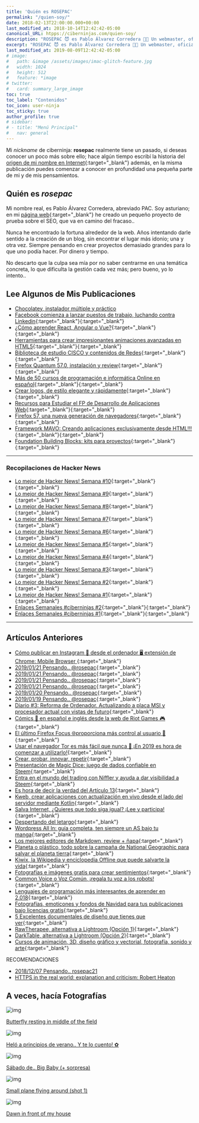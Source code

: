 ```yaml
---
title: 'Quién es ROSEPAC'
permalink: "/quien-soy/"
date: 2018-02-13T22:00:00.000+00:00
last_modified_at: 2018-10-14T12:42:42-05:00
canonical_URL: htpps://ciberninjas.com/quien-soy/
description: "ROSEPAC 😈 es Pablo Álvarez Corredera 👨‍💻 Un webmaster, oficialmente técnico informático asturiano que le gusta pensar que es un documentalista digital; aunque solo sea por ocultar su adicción a las nuevas tecnologías."
excerpt: "ROSEPAC 😈 es Pablo Álvarez Corredera 👨‍💻 Un webmaster, oficialmente técnico informático asturiano que le gusta pensar que es un documentalista digital; aunque solo sea por ocultar su adicción a las nuevas tecnologías."
last_modified_at: 2019-08-09T12:42:42-05:00
# image: 
#   path: &image /assets/images/imac-glitch-feature.jpg
#   width: 1024
#   height: 512
#   feature: *image
# twitter:
#   card: summary_large_image
toc: true
toc_label: "Contenidos"
toc_icon: user-ninja
toc_sticky: true
author_profile: true
# sidebar:
# - title: "Menú Principal"
#   nav: general
---
```


Mi _nickname_ de ciberninja: **rosepac** realmente tiene un pasado, si deseas conocer un poco más sobre ello; hace algún tiempo escribí la historia del [origen de mi nombre en Internet](https://steemit.com/mysteemitname/@rosepac/el-origen-de-mi-nombre-rosepac "El Origen de mi Nombre/Nickname: ROSEPAC"){:target="_blank"} además, en la misma publicación puedes comenzar a conocer en profundidad una pequeña parte de mi y de mis pensamientos.

## Quién es _**rosepac**_

Mi nombre real, es Pablo Álvarez Corredera, abreviado PAC. Soy asturiano; en mi [página web](https://www.pabloalvarezcorredera.com "Asturias, SEO y Posicionamiento. La Biblia del Seo y Posicionamiento en Español"){:target="_blank"} he creado un pequeño proyecto de prueba sobre el SEO, que va en camino del fracaso..

Nunca he encontrado la fortuna alrededor de la web. Años intentando darle sentido a la creación de un blog, sin encontrar el lugar más idonio; una y otra vez. Siempre pensando en crear proyectos demasiado grandes para lo que uno podía hacer. Por dinero y tiempo.

No descarto que la culpa sea mía por no saber centrarme en una temática concreta, lo que dificulta la gestión cada vez más; pero bueno, yo lo intento..

## Lee Algunos de Mis Publicaciones

* [Chocolatey, instalador múltiple y práctico](/chocolatey/)
* [Facebook comienza a lanzar puestos de trabajo, luchando contra Linkedin](https://medium.com/mundo-framework/facebook-comienza-a-lanzar-puestos-de-trabajo-luchando-contra-linkedin-d69f579a50a6){:target="_blank"}{:target="_blank"}
* [¿Cómo aprender React, Angular o Vue?](https://medium.com/mundo-framework/c%C3%B3mo-aprender-react-angular-o-vue-569f9234d105){:target="_blank"}{:target="_blank"}
* [Herramientas para crear impresionantes animaciones avanzadas en HTML5](https://medium.com/mundo-framework/herramientas-animaciones-avanzadas-html5-777cf2782df7){:target="_blank"}{:target="_blank"}
* [Biblioteca de estudio CISCO y contenidos de Redes](https://medium.com/mundo-framework/biblioteca-de-estudio-cisco-y-contenidos-de-redes-fc8c9621cc0e){:target="_blank"}{:target="_blank"}
* [Firefox Quantum 57.0, instalación y review](https://medium.com/mundo-framework/firefox-quantum-57-0-instalaci%C3%B3n-y-review-ca9006112ee0){:target="_blank"}{:target="_blank"}
* [Más de 50 cursos de programación e informática Online en español](https://medium.com/mundo-framework/m%C3%A1s-de-50-cursos-de-programaci%C3%B3n-e-inform%C3%A1tica-online-en-espa%C3%B1ol-465a3f406c0){:target="_blank"}{:target="_blank"}
* [Crear logos, de estilo elegante y rápidamente](https://medium.com/mundo-framework/crear-logos-de-estilo-elegante-y-r%C3%A1pidamente-a30af92caac3){:target="_blank"}{:target="_blank"}
* [Recursos para Estudiar el FP de Desarrollo de Aplicaciones Web](https://medium.com/mundo-framework/recursos-para-estudiar-el-fp-de-desarrollo-de-aplicaciones-web-6483ebd60129){:target="_blank"}{:target="_blank"}
* [Firefox 57, una nueva generación de navegadores](https://medium.com/mundo-framework/firefox-57-una-nueva-generaci%C3%B3n-de-navegadores-ad7a2ecd1778){:target="_blank"}{:target="_blank"}
* [Framework MAVO: Creando aplicaciones exclusivamente desde HTML!!!](https://medium.com/mundo-framework/framework-mavo-creando-aplicaciones-exclusivamente-desde-html-17054bdfa39f){:target="_blank"}{:target="_blank"}
* [Foundation Building Blocks: kits para proyectos](https://medium.com/mundo-framework/foundation-building-blocks-kits-para-proyectos-c80362c82bf0){:target="_blank"}{:target="_blank"}

---

### Recopilaciones de Hacker News

* [Lo mejor de Hacker News! Semana #10](https://steemit.com/spanish/@rosepac/lo-mejor-de-hacker-news-semana-10){:target="_blank"}{:target="_blank"}
* [Lo mejor de Hacker News! Semana #9](https://steemit.com/spanish/@rosepac/lo-mejor-de-hacker-news-semana-9){:target="_blank"}{:target="_blank"}
* [Lo mejor de Hacker News! Semana #8](https://steemit.com/spanish/@rosepac/lo-mejor-de-hacker-news-semana-8){:target="_blank"}{:target="_blank"}
* [Lo mejor de Hacker News! Semana #7](https://steemit.com/spanish/@rosepac/lo-mejor-de-hacker-news-semana-7){:target="_blank"}{:target="_blank"}
* [Lo mejor de Hacker News! Semana #6](https://steemit.com/spanish/@rosepac/lo-mejor-de-hacker-news-semana-6){:target="_blank"}{:target="_blank"}
* [Lo mejor de Hacker News! Semana #5](https://steemit.com/spanish/@rosepac/lo-mejor-de-hacker-news-semana-5){:target="_blank"}{:target="_blank"}
* [Lo mejor de Hacker News! Semana #4](https://steemit.com/spanish/@rosepac/lo-mejor-de-hacker-news-semana-4){:target="_blank"}{:target="_blank"}
* [Lo mejor de Hacker News! Semana #3](https://steemit.com/spanish/@rosepac/lo-mejor-de-hacker-news-semana-3){:target="_blank"}{:target="_blank"}
* [Lo mejor de Hacker News! Semana #2](https://steemit.com/spanish/@rosepac/lo-mejor-de-hacker-news-semana-2){:target="_blank"}{:target="_blank"}
* [Lo mejor de Hacker News! Semana #1](https://steemit.com/spanish/@rosepac/lo-mejor-de-hacker-news-semana-1){:target="_blank"}{:target="_blank"}
* [Enlaces Semanales #ciberninjas #2](https://medium.com/ciberninjas/enlaces-semanales-mundoframework-2-e3dd85db1cb1){:target="_blank"}{:target="_blank"}
* [Enlaces Semanales #ciberninjas #1](https://medium.com/ciberninjas/enlaces-semanales-mundoframework-1-241e918714df){:target="_blank"}{:target="_blank"}

---

## Artículos Anteriores

* [Cómo publicar en Instagram 📸 desde el ordenador 🖥 extensión de Chrome: Mobile Browser ](https://steemit.com/noticias/@rosepac/rosepac-1548262075039-cmo-publicar-en-instagram--desde-el-ordenador--extensin-de-chrome-mobile-browser-emulator){:target="_blank"}
* [2019/01/21 Pensando.. @rosepac](https://steemit.com/noticias/@rosepac/rosepac-1548106261975-20190121-pensando-rosepac){:target="_blank"}
* [2019/01/21 Pensando.. @rosepac](https://steemit.com/noticias/@rosepac/rosepac-1548078689639-20190121-pensando-rosepac){:target="_blank"}
* [2019/01/21 Pensando.. @rosepac](https://steemit.com/recursos/@rosepac/rosepac-1548076477807-20190121-pensando-rosepac){:target="_blank"}
* [2019/01/21 Pensando.. @rosepac](https://steemit.com/games/@rosepac/rosepac-1548076086139-20190121-pensando-rosepac){:target="_blank"}
* [2019/01/20 Pensando.. @rosepac](https://steemit.com/noticias/@rosepac/rosepac-1548011981636-20190120-pensando-rosepac){:target="_blank"}
* [2019/01/19 Pensando.. @rosepac](https://steemit.com/noticias/@rosepac/rosepac-1547923931273-20190119-pensando-rosepac){:target="_blank"}
* [Diario #3: Reforma de Ordenador. Actualizando a placa MSI y procesador actual con vistas de futuro](https://steemit.com/diario/@rosepac/diario-3-reforma-de-ordenador-actualizando-a-placa-msi-y-procesador-actual-con-vistas-de-futuro){:target="_blank"}
* [Cómics 📖 en español e inglés desde la web de Riot Games 🎮](https://steemit.com/game/@rosepac/comics-en-espanol-e-ingles-desde-la-web-de-riot-games){:target="_blank"}
* [El último Firefox Focus 🌐proporciona más control al usuario 🔐](https://steemit.com/noticias/@rosepac/el-ultimo-firefox-focus-proporciona-mas-control-al-usuario){:target="_blank"}
* [Usar el navegador Tor es más fácil que nunca 🔐 ¡En 2019 es hora de comenzar a utilizarlo!](https://steemit.com/noticias/@rosepac/usar-el-navegador-tor-es-mas-facil-que-nunca-en-2019-es-hora-de-comenzar-a-utilizarlo){:target="_blank"}
* [Crear, probar, innovar, repetir](https://steemit.com/noticias/@rosepac/crear-probar-innovar-repetir){:target="_blank"}
* [Presentación de Magic Dice: juego de dados confiable en Steem](https://steemit.com/spanish/@rosepac/presentacion-de-magic-dice-juego-de-dados-confiable-en-steem){:target="_blank"}
* [Entra en el mundo del trading con Niffler y ayuda a dar visibilidad a Steem](https://steemit.com/noticias/@rosepac/entra-en-el-mundo-del-trading-con-niffler-y-ayuda-a-dar-visibilidad-a-steem){:target="_blank"}
* [Es hora de decir la verdad del Artículo 13](https://steemit.com/noticias/@rosepac/es-hora-de-decir-la-verdad-del-articulo-13){:target="_blank"}
* [Kweb, crear aplicaciones con actualización en vivo desde el lado del servidor mediante Kotlin](https://steemit.com/spanish/@rosepac/63gumi-adios-edgehtml){:target="_blank"}
* [Salva Internet, ¿Quieres que todo siga igual? ¡Lee y participa!](https://steemit.com/internet/@rosepac/salva-internet-quieres-que-todo-siga-igual-lee-y-participa){:target="_blank"}
* [Despertando del letargo](https://steemit.com/diario/@rosepac/despertando-del-letargo){:target="_blank"}
* [Wordpress All In: guía completa, ten siempre un AS bajo tu manga](https://steemit.com/spanish/@rosepac/wordpress-all-in-guia-completa-ten-siempre-un-as-bajo-tu-manga){:target="_blank"}
* [Los mejores editores de Markdown, review + ñapa](https://steemit.com/spanish/@rosepac/los-mejores-editores-de-markdown-review-napa){:target="_blank"}
* [Planeta o plástico, todo sobre la campaña de National Geographic para salvar el planeta tierra](https://steemit.com/spanish/@rosepac/planeta-o-plastico-todo-sobre-la-campana-de-national-geographic-para-salvar-el-planeta-tierra){:target="_blank"}
* [Kiwix, la Wikipedia y enciclopedia Offline que puede salvarte la vida](https://steemit.com/spanish/@rosepac/kiwix-la-wikipedia-e-enciclopedia-offline-que-puede-salvarte-la-vida){:target="_blank"}
* [Fotografías e imágenes gratis para crear sentimientos](https://steemit.com/spanish/@rosepac/fotografias-e-imagenes-gratis-para-dar-sentimiento-a-tus-contenidos){:target="_blank"}
* [Common Voice o Voz Común, ¡regala tu voz a los robots!](https://steemit.com/spanish/@rosepac/common-voice-o-voz-comun-regala-tu-voz-a-los-robots){:target="_blank"}
* [Lenguajes de programación más interesantes de aprender en 2.018](https://steemit.com/programacion/@rosepac/lenguajes-de-programacion-mas-interesantes-de-aprender-en-2-018){:target="_blank"}
* [Fotografías, emoticones y fondos de Navidad para tus publicaciones bajo licencias gratis](https://steemit.com/gratis/@rosepac/fotografias-emoticones-y-fondos-de-navidad-para-tus-publicaciones-bajo-licencias-gratis){:target="_blank"}
* [5 Excelentes documentales de diseño que tienes que ver](https://steemit.com/spanish/@rosepac/5-excelentes-documentales-de-diseno-que-deberias-ver){:target="_blank"}
* [RawTherapee, alternativa a Lightroom (Opción 1)](https://steemit.com/spanish/@rosepac/rawtherapee-alternativa-a-lightroom-opcion-1){:target="_blank"}
* [DarkTable, alternativa a Lightroom (Opción 2)](https://steemit.com/spanish/@rosepac/darktable-alternativa-a-lightroom-opcion-2){:target="_blank"}
* [Cursos de animación, 3D, diseño gráfico y vectorial, fotografía, sonido y arte](https://steemit.com/spanish/@rosepac/cursos-de-animacion-3d-diseno-grafico-y-vectorial-fotografia-sonido-y-arte){:target="_blank"}

RECOMENDACIONES
* [2018/12/07 Pensando.. rosepac21](https://steemit.com/ideas/@rosepac/rosepac-1544193374317-20181207-pensando-rosepac21)
* [HTTPS in the real world: explanation and criticism: Robert Heaton](https://steemit.com/dlike/@rosepac/https-in-the-real-world-explanation-and-criticism-robert-heaton)

## A veces, hacía Fotografías

![img](https://qph.fs.quoracdn.net/main-qimg-fad324da296a657fd1206aa584d9d664)

[Butterfly resting in middle of the field](https://steemit.com/spanish/@rosepac/butterfly-resting-in-middle-of-the-field)

![img](https://qph.fs.quoracdn.net/main-qimg-71c5e7c38f1f540d370e321fefd74311)

[Heló a principios de verano.. Y te lo cuento! ✿](https://steemit.com/spanish/@rosepac/helo-a-principios-de-verano-y-te-lo-cuento)

![img](https://qph.fs.quoracdn.net/main-qimg-b654e474cde50637fd919cf3ddb1baae)

[Sábado de.. Big Baby (+ sorpresa)](https://steemit.com/spanish/@rosepac/sabado-de-big-baby-sorpresa)

![img](https://qph.fs.quoracdn.net/main-qimg-b4a63bf91b27ec8cdbbd512b9c269f44)

[Small plane flying around (shot 1)](https://steemit.com/vehiclephotography/@rosepac/small-plane-flying-around-shot-1)

![img](https://qph.fs.quoracdn.net/main-qimg-6029706a74b2027a35f670219b8c9298)

[Dawn in front of my house](https://steemit.com/cityscapephotography/@rosepac/dawn-in-front-of-my-house)
